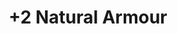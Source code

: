 ---
title: "+2 Natural Armour"
canonical: "skill/plus-2-natural-armour"
lists:
    - plant-loresheet
tier: 4
osp_cost: 45
prerequisites: ["plant-loresheet/plus-1-natural-armour"]
replacement: true
ladder: "natural-armour"
---